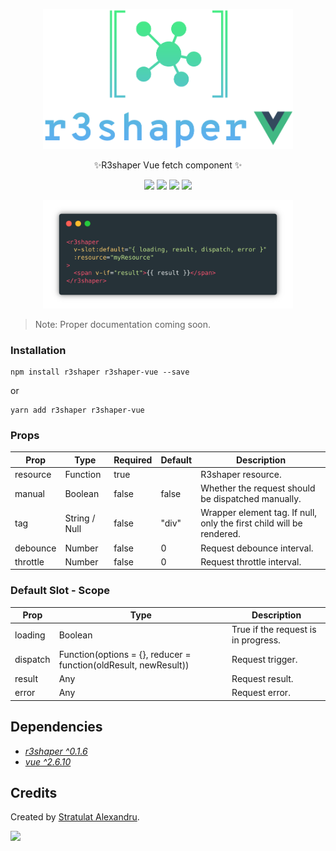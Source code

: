 <p align="center">
  <img width="400px" src="./assets/r3shaper-vue-logo.png" alt="logo" />
</p>

<p align="center">
✨R3shaper Vue fetch component ✨
</p>

<p align="center">
  <img src="https://travis-ci.org/coltor-apps/r3shaper-vue.svg?branch=master">
  <img src="https://badge.fury.io/js/r3shaper-vue.svg">
  <img src="https://img.shields.io/badge/License-MIT-green.svg">
  <a href="https://twitter.com/home?status=https%3A//github.com/coltor-apps/r3shaper-vue">
    <img src="https://img.shields.io/twitter/url/https/github.com/coltor-apps/r3shaper-vue.svg?style=social">
  </a>
</p>

<p align="center">
  <img width="400px" src="./assets/basic-example.png" alt="example" />
</p>

> Note: Proper documentation coming soon.

### Installation

```shell
npm install r3shaper r3shaper-vue --save
```
or
```shell
yarn add r3shaper r3shaper-vue
```

### Props

| Prop     | Type          | Required | Default | Description                                                          |
|----------|---------------|----------|---------|----------------------------------------------------------------------|
| resource | Function      | true     |         | R3shaper resource.                                                   |
| manual   | Boolean       | false    | false   | Whether the request should be dispatched manually.                   |
| tag      | String / Null | false    | "div"   | Wrapper element tag. If null, only the first child will be rendered. |
| debounce | Number        | false    | 0       | Request debounce interval.                                           |
| throttle | Number        | false    | 0       | Request throttle interval.                                           |

### Default Slot - Scope

| Prop     | Type                                                     | Description                         |
|----------|----------------------------------------------------------|-------------------------------------|
| loading  | Boolean                                                  | True if the request is in progress. |
| dispatch | Function(options = {}, reducer = function(oldResult, newResult)) | Request trigger.                    |
| result   | Any                                                    | Request result.                     |
| error    | Any                                                    | Request error.                      |


## Dependencies

- [*r3shaper ^0.1.6*](https://github.com/coltor-apps/r3shaper)
- [*vue ^2.6.10*](https://github.com/vuejs/vue)

## Credits

Created by [Stratulat Alexandru](https://twitter.com/sandulat).

<a href="https://coltorapps.com/">
  <img src="https://coltorapps.com/images/logo_transparent.png" width="150px">
</a>
